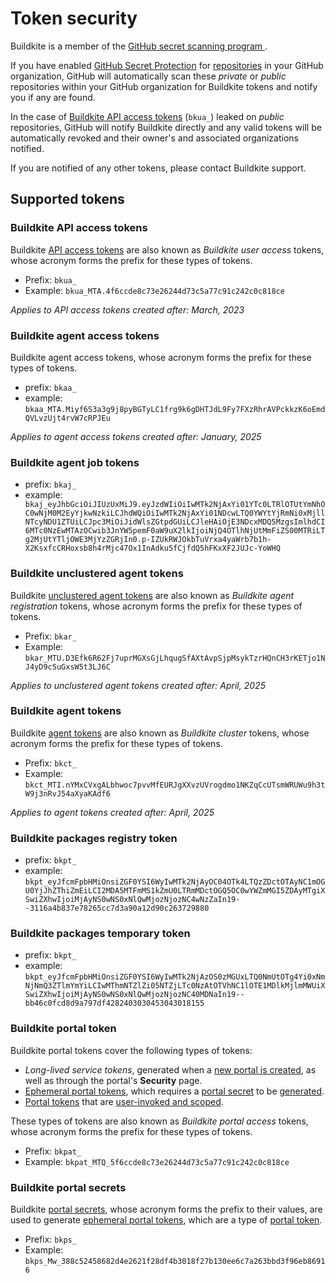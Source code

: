 # Token security

Buildkite is a member of the [GitHub secret scanning program
](https://docs.github.com/en/code-security/secret-scanning/secret-scanning-partnership-program/secret-scanning-partner-program).

If you have enabled [GitHub Secret Protection](https://docs.github.com/en/get-started/learning-about-github/about-github-advanced-security#github-secret-protection) for [repositories](https://docs.github.com/en/code-security/secret-scanning/enabling-secret-scanning-features/enabling-secret-scanning-for-your-repository) in your GitHub organization, GitHub will automatically scan these _private_ or _public_ repositories within your GitHub organization for Buildkite tokens and notify you if any are found.

In the case of [Buildkite API access tokens](#supported-tokens-buildkite-api-access-tokens) (`bkua_`) leaked on _public_ repositories, GitHub will notify Buildkite directly and any valid tokens will be automatically revoked and their owner's and associated organizations notified.

If you are notified of any other tokens, please contact Buildkite support.

## Supported tokens

### Buildkite API access tokens

Buildkite [API access tokens](/docs/apis#authentication) are also known as _Buildkite user access_ tokens, whose acronym forms the prefix for these types of tokens.

- Prefix: `bkua_`
- Example: `bkua_MTA.4f6ccde8c73e26244d73c5a77c91c242c0c818ce`

_Applies to API access tokens created after:  March, 2023_

### Buildkite agent access tokens

Buildkite agent access tokens, whose acronym forms the prefix for these types of tokens.

- prefix: `bkaa_`
- example: `bkaa_MTA.Miyf6S3a3g9j8pyBGTyLC1frg9k6gDHTJdL9Fy7FXzRhrAVPckkzK6oEmdQVLvzUjt4rvW7cRPJEu`

_Applies to agent access tokens created after: January, 2025_

### Buildkite agent job tokens

- prefix: `bkaj_`
- example: ` bkaj_eyJhbGciOiJIUzUxMiJ9.eyJzdWIiOiIwMTk2NjAxYi01YTc0LTRlOTUtYmNhOC0wNjM0M2EyYjkwNzkiLCJhdWQiOiIwMTk2NjAxYi01NDcwLTQ0YWYtYjRmNi0xMjllNTcyNDU1ZTUiLCJpc3MiOiJidWlsZGtpdGUiLCJleHAiOjE3NDcxMDQ5MzgsImlhdCI6MTc0NzEwMTAzOCwib3JnYW5pemF0aW9uX2lkIjoiNjQ4OTlhNjUtMmFiZS00MTRiLTg2MjUtYTljOWE3MjYzZGRjIn0.p-IZUkRWJOkbTuVrxa4yaWrb7b1h-X2KsxfcCRHoxsb8h4rMjc47Ox1InAdku5fCjfdQ5hFKxXF2JUJc-YoWHQ`

### Buildkite unclustered agent tokens

Buildkite [unclustered agent tokens](/docs/agent/v3/unclustered-tokens) are also known as _Buildkite agent registration_ tokens, whose acronym forms the prefix for these types of tokens.

- Prefix: `bkar_`
- Example: `bkar_MTU.D3Efk6R62Fj7uprMGXsGjLhqugSfAXtAvpSjpMsykTzrHQnCH3rKETjo1NJ4yD9cSuGxsW5t3LJ6C`

_Applies to unclustered agent tokens created after: April, 2025_

### Buildkite agent tokens

Buildkite [agent tokens](/docs/agent/v3/tokens) are also known as _Buildkite cluster_ tokens, whose acronym forms the prefix for these types of tokens.

- Prefix: `bkct_`
- Example: `bkct_MTI.nYMxCVxgALbhwoc7pvvMfEURJgXXvzUVrogdmo1NKZqCcUTsmWRUWu9h3tW9j3nRvJ54aXyaKAdf6`

_Applies to agent tokens created after: April, 2025_

### Buildkite packages registry token

- prefix: `bkpt_`
- example: `bkpt_eyJfcmFpbHMiOnsiZGF0YSI6WyIwMTk2NjAyOC04OTk4LTQzZDctOTAyNC1mOGU0YjJhZThiZmEiLCI2MDA5MTFmMS1kZmU0LTRmMDctOGQ5OC0wYWZmMGI5ZDAyMTgiXSwiZXhwIjoiMjAyNS0wNS0xNlQwMjozNjozNC4wNzZaIn19--3116a4b837e78265cc7d3a90a12d90c263729880`

### Buildkite packages temporary token

- prefix: `bkpt_`
- example: `bkpt_eyJfcmFpbHMiOnsiZGF0YSI6WyIwMTk2NjAzOS0zMGUxLTQ0NmUtOTg4Yi0xNmNjNmQ3ZTlmYmYiLCIwMThmNTZlZi05NTZjLTc0NzAtOTVhNC1lOTE1MDlkMjlmMWUiXSwiZXhwIjoiMjAyNS0wNS0xNlQwMjozNjozNC40MDNaIn19--bb46c0fcd8d9a797df4282403030453043018155`

### Buildkite portal token

Buildkite portal tokens cover the following types of tokens:

- _Long-lived service tokens_, generated when a [new portal is created](/docs/apis/graphql/portals#getting-started), as well as through the portal's **Security** page.
- [Ephemeral portal tokens](/docs/apis/graphql/portals/ephemeral-portal-tokens), which requires a [portal secret](#supported-tokens-buildkite-portal-secrets) to be [generated](/docs/apis/graphql/portals/ephemeral-portal-tokens#requesting-an-ephemeral-portal-token).
- [Portal tokens](/docs/apis/graphql/portals/user-invoked-portals#short-lived-portal-token-generating-a-portal-token) that are [user-invoked and scoped](/docs/apis/graphql/portals/user-invoked-portals).

These types of tokens are also known as _Buildkite portal access_ tokens, whose acronym forms the prefix for these types of tokens.

- Prefix: `bkpat_`
- Example: `bkpat_MTQ_5f6ccde8c73e26244d73c5a77c91c242c0c818ce`

### Buildkite portal secrets

Buildkite [portal secrets](/docs/apis/graphql/portals/ephemeral-portal-tokens#generating-a-secret), whose acronym forms the prefix to their values, are used to generate [ephemeral portal tokens](/docs/apis/graphql/portals/ephemeral-portal-tokens#requesting-an-ephemeral-portal-token), which are a type of [portal token](#supported-tokens-buildkite-portal-token).

- Prefix: `bkps_`
- Example: `bkps_Mw_388c52458682d4e2621f28df4b3018f27b130ee6c7a263bbd3f96eb86916`
